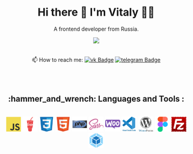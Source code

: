<div  id="header" align="center" >
 <h1>
  Hi there 👋 I'm Vitaly 👨‍💻
</h1>

<p>
  A frontend developer from Russia.
</p>
<div>
 <img  src="https://media.giphy.com/media/KEZRMZ6NdioQvBbyRu/giphy.gif" width="300" />
 </div>
 <div id="badges">
  <br>
   <p>📫 How to reach me:  <a href='https://wa.me/79260214140'><img src="https://img.shields.io/badge/whatsApp-darkgreen?logo=whatsApp&logoColor=white" alt="vk Badge"/></a> <a href='https://t.me/Yitala9b2'><img src="https://img.shields.io/badge/telegram-blue?logo=telegram&logoColor=white" alt="telegram Badge"/></a>
  </p>
  <br>
  <br>
  <h2> :hammer_and_wrench: Languages and Tools : </h2>
  <br>
  <div>
  <img src="https://github.com/devicons/devicon/blob/master/icons/javascript/javascript-original.svg" title="JavaScript" alt="JavaScript" width="40" height="40"/>
   <img src="https://github.com/devicons/devicon/blob/master/icons/gulp/gulp-plain.svg" title="Gulp" alt="Gulp" width="40" height="40"/>
   <img src="https://github.com/devicons/devicon/blob/master/icons/css3/css3-original.svg" title="Css3" alt="Css3" width="40" height="40"/>
   <img src="https://github.com/devicons/devicon/blob/master/icons/html5/html5-original.svg" title="Html5" alt="Html5" width="40" height="40"/>
   <img src="https://github.com/devicons/devicon/blob/master/icons/php/php-original.svg" title="PHP" alt="PHP" width="40" height="40"/>
   <img src="https://github.com/devicons/devicon/blob/master/icons/sass/sass-original.svg" title="sass" alt="sass" width="40" height="40"/>
   <img src="https://github.com/devicons/devicon/blob/master/icons/woocommerce/woocommerce-original.svg" title="woocommerce" alt="woocommerce" width="40" height="40"/>
   <img src="https://github.com/devicons/devicon/blob/master/icons/vscode/vscode-original-wordmark.svg" title="vscode" alt="vscode" width="40" height="40"/>
   <img src="https://github.com/devicons/devicon/blob/master/icons/wordpress/wordpress-original.svg" title="wordpress" alt="wordpress" width="40" height="40"/>
   <img src="https://github.com/devicons/devicon/blob/master/icons/figma/figma-original.svg" title="figma" alt="figma" width="40" height="40"/>
   <img src="https://github.com/devicons/devicon/blob/master/icons/filezilla/filezilla-plain.svg" title="filezilla" alt="filezilla" width="40" height="40"/>
   <img src="https://github.com/devicons/devicon/blob/master/icons/webpack/webpack-original.svg" title="webpack" alt="webpack" width="40" height="40"/>
  </div>
</div>
</div>


